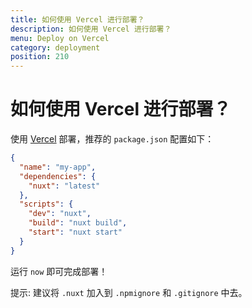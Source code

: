 ```yaml
---
title: 如何使用 Vercel 进行部署？
description: 如何使用 Vercel 进行部署？
menu: Deploy on Vercel
category: deployment
position: 210
---
```


# 如何使用 Vercel 进行部署？

使用 [Vercel](https://vercel.com) 部署，推荐的 `package.json` 配置如下：

```json
{
  "name": "my-app",
  "dependencies": {
    "nuxt": "latest"
  },
  "scripts": {
    "dev": "nuxt",
    "build": "nuxt build",
    "start": "nuxt start"
  }
}
```

运行 `now` 即可完成部署！

提示: 建议将 `.nuxt` 加入到 `.npmignore` 和 `.gitignore` 中去。
